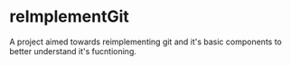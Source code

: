 # reImplementGit
 A project aimed towards reimplementing git and it's basic components to better understand it's fucntioning.
